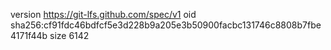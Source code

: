 version https://git-lfs.github.com/spec/v1
oid sha256:cf91fdc46bdfcf5e3d228b9a205e3b50900facbc131746c8808b7fbe4171f44b
size 6142

